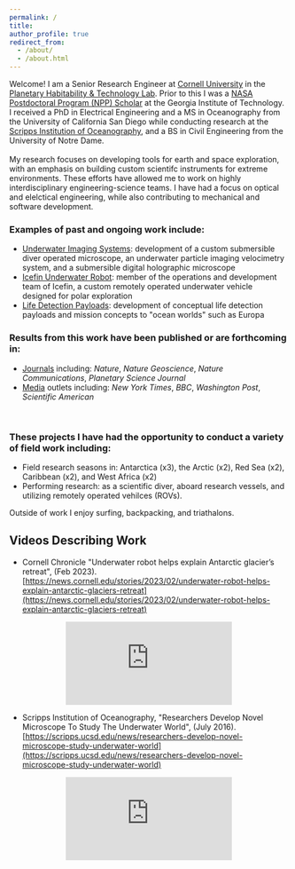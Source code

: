 ```yaml
---
permalink: /
title:
author_profile: true
redirect_from: 
  - /about/
  - /about.html
---
```

Welcome! I am a Senior Research Engineer at [Cornell University](https://astro.cornell.edu/andrew-mullen) in the [Planetary Habitability & Technology Lab](https://schmidt.astro.cornell.edu). Prior to this I was a [NASA Postdoctoral Program (NPP) Scholar](https://cos.gatech.edu/article/andrew-mullen) at the Georgia Institute of Technology. 
I received a PhD in Electrical Engineering and a MS in Oceanography from the University of California San Diego while conducting research at the [Scripps Institution of Oceanography](https://jaffeweb.ucsd.edu), and a BS in Civil Engineering from the University of Notre Dame.
<br><br>
My research focuses on developing tools for earth and space exploration, with an emphasis on building custom scientifc instruments for extreme environments. 
These efforts have allowed me to work on highly interdisciplinary engineering-science teams. I have had a focus on optical and elelctical engineering, while also contributing to mechanical and software development.
<br>

### Examples of past and ongoing work include: 

* [Underwater Imaging Systems](https://www.nature.com/articles/ncomms12093): development of a custom submersible diver operated microscope, an underwater particle imaging velocimetry system, and a submersible digital holographic microscope 
* [Icefin Underwater Robot](https://schmidt.astro.cornell.edu/icefin/?playlist=1769ca3&video=6f76132): member of the operations and development team of Icefin, a custom remotely operated underwater vehicle designed for polar exploration
* [Life Detection Payloads](https://iopscience.iop.org/article/10.3847/PSJ/aca6ed): development of conceptual life detection payloads and mission concepts to "ocean worlds" such as Europa 

### Results from this work have been published or are forthcoming in:

* [Journals](https://andrewdmullen.github.io/publications) including: *Nature*, *Nature Geoscience*, *Nature Communications*, *Planetary Science Journal*  
* [Media](https://andrewdmullen.github.io/media) outlets including: *New York Times*, *BBC*, *Washington Post*, *Scientific American*
<br>

### These projects I have had the opportunity to conduct a variety of field work including:

* Field research seasons in: Antarctica (x3), the Arctic (x2), Red Sea (x2), Caribbean (x2), and West Africa (x2)
* Performing research: as a scientific diver, aboard research vessels, and utilizing remotely operated vehilces (ROVs). 

Outside of work I enjoy surfing, backpacking, and triathalons.

## Videos Describing Work

* Cornell Chronicle "Underwater robot helps explain Antarctic glacier’s retreat", (Feb 2023). [https://news.cornell.edu/stories/2023/02/underwater-robot-helps-explain-antarctic-glaciers-retreat](https://news.cornell.edu/stories/2023/02/underwater-robot-helps-explain-antarctic-glaciers-retreat)

<center>
	<div class="embed-container">
	  <iframe
	      src="https://www.youtube.com/embed/1jCdAwRML7I"
	      frameborder="0"
	      allowfullscreen="false">
	  </iframe>
	</div>
</center>

* Scripps Institution of Oceanography, "Researchers Develop Novel Microscope To Study The Underwater World", (July 2016).
[https://scripps.ucsd.edu/news/researchers-develop-novel-microscope-study-underwater-world](https://scripps.ucsd.edu/news/researchers-develop-novel-microscope-study-underwater-world)

<center>
	<div class="embed-container">
	  <iframe
	      src="https://www.youtube.com/embed/Gf-cxm-KeK8"
	      frameborder="0"
	      allowfullscreen="false">
	  </iframe>
	</div>
</center>

<!---
<style>
	ul { margin-top: -20px; margin-bottom: 20px;}
	li { margin-top: 0px; margin-bottom: 0px;}
</style>
--->